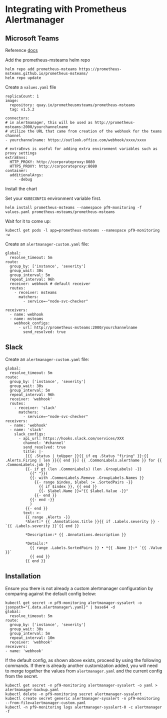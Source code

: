# Integrating with Prometheus Alertmanager

## Microsoft Teams

Reference [docs](https://github.com/prometheus-msteams/prometheus-msteams/blob/master/chart/prometheus-msteams/README.md)

Add the prometheus-msteams helm repo
```
helm repo add prometheus-msteams https://prometheus-msteams.github.io/prometheus-msteams/
helm repo update
```

Create a `values.yaml` file

```
replicaCount: 1
image:
  repository: quay.io/prometheusmsteams/prometheus-msteams
  tag: v1.5.2

connectors:
# in alertmanager, this will be used as http://prometheus-msteams:2000/yourchannelname
# utilize the URL that came from creation of the webhook for the teams channel
- yourchannelname: https://outlook.office.com/webhook/xxxx/xxxx

# extraEnvs is useful for adding extra environment variables such as proxy settings
extraEnvs:
  HTTP_PROXY: http://corporateproxy:8080
  HTTPS_PROXY: http://corporateproxy:8080
container:
  additionalArgs:
    - -debug
```

Install the chart

Set your `KUBECONFIG` environment variable first.

```
helm install prometheus-msteams --namespace pf9-monitoring -f values.yaml prometheus-msteams/prometheus-msteams
```

Wait for it to come up:
```
kubectl get pods -l app=prometheus-msteams --namespace pf9-monitoring -w
```

Create an `alertmanager-custom.yaml` file:

```
global:
  resolve_timeout: 5m
route:
  group_by: ['instance', 'severity']
  group_wait: 30s
  group_interval: 5m
  repeat_interval: 96h
  receiver: webhook # default receiver
  routes:
    - receiver: msteams
      matchers:
        - service=~"node-svc-checker"

receivers:
  - name: webhook
  - name: msteams
    webhook_configs:
      - url: http://prometheus-msteams:2000/yourchannelname
        send_resolved: true
```

## Slack

Create an `alertmanager-custom.yaml` file:
```
global:
  resolve_timeout: 5m
route:
  group_by: ['instance', 'severity']
  group_wait: 30s
  group_interval: 5m
  repeat_interval: 96h
  receiver: 'webhook'
  routes:
    - receiver: 'slack'
      matchers:
        - service=~"node-svc-checker"
receivers:
  - name: 'webhook'
  - name: 'slack'
    slack_configs:
      - api_url: https://hooks.slack.com/services/XXX
        channel: '#channel'
        send_resolved: true
        title: |-
         [{{ .Status | toUpper }}{{ if eq .Status "firing" }}:{{ .Alerts.Firing | len }}{{ end }}] {{ .CommonLabels.alertname }} for {{ .CommonLabels.job }}
         {{- if gt (len .CommonLabels) (len .GroupLabels) -}}
           {{" "}}(
           {{- with .CommonLabels.Remove .GroupLabels.Names }}
             {{- range $index, $label := .SortedPairs -}}
               {{ if $index }}, {{ end }}
               {{- $label.Name }}="{{ $label.Value -}}"
             {{- end }}
           {{- end -}}
           )
         {{- end }}
        text: >-
         {{ range .Alerts -}}
         *Alert:* {{ .Annotations.title }}{{ if .Labels.severity }} - `{{ .Labels.severity }}`{{ end }}

         *Description:* {{ .Annotations.description }}

         *Details:*
           {{ range .Labels.SortedPairs }} • *{{ .Name }}:* `{{ .Value }}`
           {{ end }}
         {{ end }}
```

## Installation

Ensure you there is not already a custom alertmanager configuration by comparing against the default config below:
```
kubectl get secret -n pf9-monitoring alertmanager-sysalert -o jsonpath="{.data.alertmanager\.yaml}" | base64 -d
global:
  resolve_timeout: 5m
route:
  group_by: ['instance', 'severity']
  group_wait: 30s
  group_interval: 5m
  repeat_interval: 10m
  receiver: 'webhook'
receivers:
- name: 'webhook'
```

If the default config, as shown above exists, proceed by using the following commands. If there is already
another customization added, you will need to merge together the values from `alertmanager.yaml` and the current config from the secret.
```
kubectl get secret -n pf9-monitoring alertmanager-sysalert -o yaml > alertmanager-backup.yaml
kubectl delete -n pf9-monitoring secret alertmanager-sysalert
kubectl create secret generic alertmanager-sysalert -n pf9-monitoring --from-file=alertmanager-custom.yaml
kubectl -n pf9-monitoring logs alertmanager-sysalert-0 -c alertmanager -f
```
